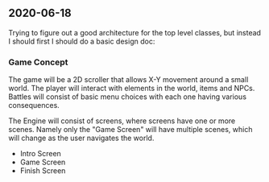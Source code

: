 ## 2020-06-18

Trying to figure out a good architecture for the top level classes, but instead I should first I should do a basic design doc:

### Game Concept

The game will be a 2D scroller that allows X-Y movement around a small world. The player will interact with elements in the world, items and NPCs. Battles will consist of basic menu choices with each one having various consequences.

The Engine will consist of screens, where screens have one or more scenes. Namely only the "Game Screen" will have multiple scenes, which will change as the user navigates the world.

- Intro Screen
- Game Screen
- Finish Screen

